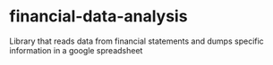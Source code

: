 # financial-data-analysis
Library that reads data from financial statements and dumps specific information in a google spreadsheet
